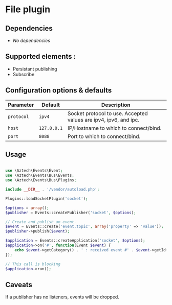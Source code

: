 # File plugin

## Dependencies

  * *No dependencies*

## Supported elements :

  * Persistant publishing
  * Subscribe

## Configuration options & defaults

| Parameter | Default | Description |
|--------------|-------------|-------------------------------------------------------------------------------------------|
| `protocol` | `ipv4` | Socket protocol to use. Accepted values are ipv4, ipv6, and ipc. |
| `host` | `127.0.0.1` | IP/Hostname to which to connect/bind. |
| `port` | `8088` | Port to which to connect/bind. |

## Usage

```php

use \Aztech\Events\Event;
use \Aztech\Events\Bus\Events;
use \Aztech\Events\Bus\Plugins;

include __DIR__ . '/vendor/autoload.php';

Plugins::loadSocketPlugin('socket');

$options = array();
$publisher = Events::createPublisher('socket', $options);

// Create and publish an event.
$event = Events::create('event.topic', array('property' => 'value'));
$publisher->publish($event);

$application = Events::createApplication('socket', $options);
$application->on('#', function(Event $event) {
    echo $event->getCategory() . ' : received event #' . $event->getId();
});

// This call is blocking
$application->run();

```

## Caveats

If a publisher has no listeners, events will be dropped.
